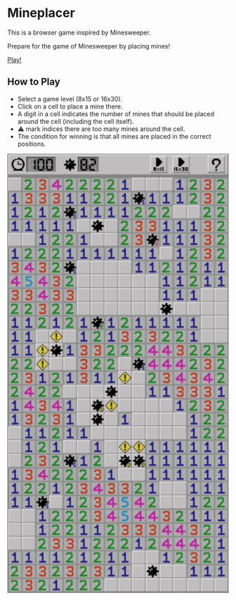 Mineplacer
==========

This is a browser game inspired by Minesweeper.

Prepare for the game of Minesweeper by placing mines!

[Play!](https://sile.github.io/mineplacer/)

How to Play
-----------

- Select a game level (8x15 or 16x30).
- Click on a cell to place a mine there.
- A digit in a cell indicates the number of mines that should be placed around the cell (including the cell itself).
- :warning: mark indices there are too many mines around the cell.
- The condition for winning is that all mines are placed in the correct positions.

![Mineplacer](web/image.jpg)
